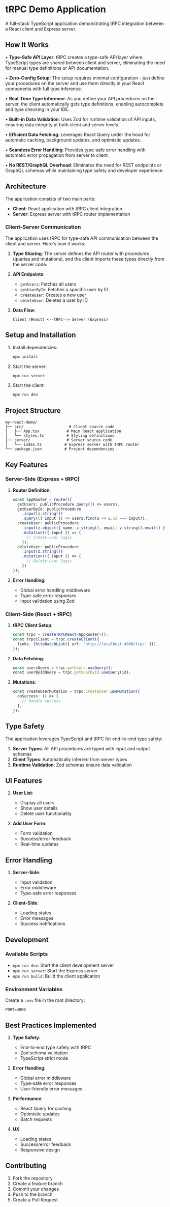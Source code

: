 # tRPC Demo Application

A full-stack TypeScript application demonstrating tRPC integration between a React client and Express server.

## How It Works

• **Type-Safe API Layer**: tRPC creates a type-safe API layer where TypeScript types are shared between client and server, eliminating the need for manual type definitions or API documentation.

• **Zero-Config Setup**: The setup requires minimal configuration - just define your procedures on the server and use them directly in your React components with full type inference.

• **Real-Time Type Inference**: As you define your API procedures on the server, the client automatically gets type definitions, enabling autocomplete and type checking in your IDE.

• **Built-in Data Validation**: Uses Zod for runtime validation of API inputs, ensuring data integrity at both client and server levels.

• **Efficient Data Fetching**: Leverages React Query under the hood for automatic caching, background updates, and optimistic updates.

• **Seamless Error Handling**: Provides type-safe error handling with automatic error propagation from server to client.

• **No REST/GraphQL Overhead**: Eliminates the need for REST endpoints or GraphQL schemas while maintaining type safety and developer experience.

## Architecture

The application consists of two main parts:
- **Client**: React application with tRPC client integration
- **Server**: Express server with tRPC router implementation

### Client-Server Communication

The application uses tRPC for type-safe API communication between the client and server. Here's how it works:

1. **Type Sharing**: The server defines the API router with procedures (queries and mutations), and the client imports these types directly from the server code.

2. **API Endpoints**:
   - `getUsers`: Fetches all users
   - `getUserById`: Fetches a specific user by ID
   - `createUser`: Creates a new user
   - `deleteUser`: Deletes a user by ID

3. **Data Flow**:
   ```
   Client (React) <--tRPC--> Server (Express)
   ```

## Setup and Installation

1. Install dependencies:
   ```bash
   npm install
   ```

2. Start the server:
   ```bash
   npm run server
   ```

3. Start the client:
   ```bash
   npm run dev
   ```

## Project Structure

```
my-react-demo/
├── src/                    # Client source code
│   ├── App.tsx            # Main React application
│   └── styles.ts          # Styling definitions
├── server/                # Server source code
│   └── index.ts          # Express server with tRPC router
└── package.json          # Project dependencies
```

## Key Features

### Server-Side (Express + tRPC)

1. **Router Definition**:
   ```typescript
   const appRouter = router({
     getUsers: publicProcedure.query(() => users),
     getUserById: publicProcedure
       .input(z.string())
       .query(({ input }) => users.find(u => u.id === input)),
     createUser: publicProcedure
       .input(z.object({ name: z.string(), email: z.string().email() }))
       .mutation(({ input }) => {
         // Create user logic
       }),
     deleteUser: publicProcedure
       .input(z.string())
       .mutation(({ input }) => {
         // Delete user logic
       })
   });
   ```

2. **Error Handling**:
   - Global error handling middleware
   - Type-safe error responses
   - Input validation using Zod

### Client-Side (React + tRPC)

1. **tRPC Client Setup**:
   ```typescript
   const trpc = createTRPCReact<AppRouter>();
   const trpcClient = trpc.createClient({
     links: [httpBatchLink({ url: 'http://localhost:4000/trpc' })],
   });
   ```

2. **Data Fetching**:
   ```typescript
   const usersQuery = trpc.getUsers.useQuery();
   const userByIdQuery = trpc.getUserById.useQuery(id);
   ```

3. **Mutations**:
   ```typescript
   const createUserMutation = trpc.createUser.useMutation({
     onSuccess: () => {
       // Handle success
     },
   });
   ```

## Type Safety

The application leverages TypeScript and tRPC for end-to-end type safety:

1. **Server Types**: All API procedures are typed with input and output schemas
2. **Client Types**: Automatically inferred from server types
3. **Runtime Validation**: Zod schemas ensure data validation

## UI Features

1. **User List**:
   - Display all users
   - Show user details
   - Delete user functionality

2. **Add User Form**:
   - Form validation
   - Success/error feedback
   - Real-time updates

## Error Handling

1. **Server-Side**:
   - Input validation
   - Error middleware
   - Type-safe error responses

2. **Client-Side**:
   - Loading states
   - Error messages
   - Success notifications

## Development

### Available Scripts

- `npm run dev`: Start the client development server
- `npm run server`: Start the Express server
- `npm run build`: Build the client application

### Environment Variables

Create a `.env` file in the root directory:
```
PORT=4000
```

## Best Practices Implemented

1. **Type Safety**:
   - End-to-end type safety with tRPC
   - Zod schema validation
   - TypeScript strict mode

2. **Error Handling**:
   - Global error middleware
   - Type-safe error responses
   - User-friendly error messages

3. **Performance**:
   - React Query for caching
   - Optimistic updates
   - Batch requests

4. **UX**:
   - Loading states
   - Success/error feedback
   - Responsive design

## Contributing

1. Fork the repository
2. Create a feature branch
3. Commit your changes
4. Push to the branch
5. Create a Pull Request
